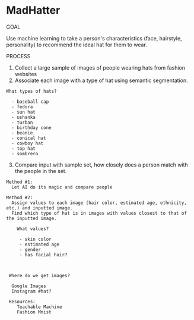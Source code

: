 # MadHatter

GOAL

  Use machine learning to take a person's characteristics (face, hairstyle, personality) to recommend the ideal hat for them to wear.

PROCESS

  1. Collect a large sample of images of people wearing hats from fashion websites
  2. Associate each image with a type of hat using semantic segmentation.
    
    What types of hats?
    
      - baseball cap
      - fedora
      - sun hat
      - ushanka
      - turban
      - birthday cone
      - beanie
      - conical hat
      - cowboy hat
      - top hat
      - sombrero
     
      
      
  3. Compare input with sample set, how closely does a person match with the people in the set.
  
    Method #1:
      Let AI do its magic and compare people 
    
    Method #2:
      Assign values to each image (hair color, estimated age, ethnicity, etc.) and inputted image.
      Find which type of hat is in images with values closest to that of the inputted image.
        
        What values?
    
         - skin color
         - estimated age
         - gender
         - has facial hair?
         
         
         
     Where do we get images?
     
      Google Images
      Instagram #hat?
      
     Resources:
        Teachable Machine
        Fashion Mnist
    
    
  
     
     

    
  
